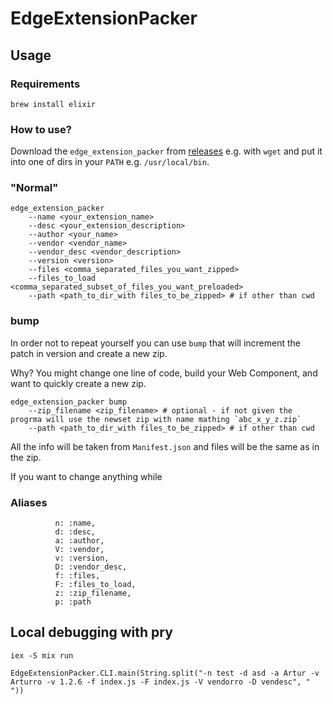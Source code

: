 # EdgeExtensionPacker

## Usage

### Requirements

`brew install elixir`

### How to use?

Download the `edge_extension_packer` from [releases](https://github.com/Vulwsztyn/edge-extension-packer/releases) 
e.g. with `wget` and put it into one of dirs in your `PATH` e.g. `/usr/local/bin`.

### "Normal"

```
edge_extension_packer 
    --name <your_extension_name> 
    --desc <your_extension_description> 
    --author <your_name> 
    --vendor <vendor_name> 
    --vendor_desc <vendor_description> 
    --version <version> 
    --files <comma_separated_files_you_want_zipped> 
    --files_to_load <comma_separated_subset_of_files_you_want_preloaded> 
    --path <path_to_dir_with files_to_be_zipped> # if other than cwd
```

### bump
In order not to repeat yourself you can use `bump` that will increment the patch in version and create a new zip.

Why? You might change one line of code, build your Web Component, and want to quickly create a new zip.


```
edge_extension_packer bump 
    --zip_filename <zip_filename> # optional - if not given the progrma will use the newset zip with name mathing `abc_x_y_z.zip`
    --path <path_to_dir_with files_to_be_zipped> # if other than cwd
```

All the info will be taken from `Manifest.json` and files will be the same as in the zip.

If you want to change anything while 

### Aliases

```
          n: :name,
          d: :desc,
          a: :author,
          V: :vendor,
          v: :version,
          D: :vendor_desc,
          f: :files,
          F: :files_to_load,
          z: :zip_filename,
          p: :path

```

## Local debugging with pry

`iex -S mix run`

`EdgeExtensionPacker.CLI.main(String.split("-n test -d asd -a Artur -v Arturro -v 1.2.6 -f index.js -F index.js -V vendorro -D vendesc", " "))`

